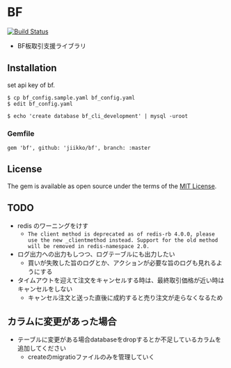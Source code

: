 # BF
[![Build Status](https://travis-ci.org/jiikko/bf.svg?branch=master)](https://travis-ci.org/jiikko/bf)

* BF板取引支援ライブラリ

## Installation
set api key of bf.
```
$ cp bf_config.sample.yaml bf_config.yaml
$ edit bf_config.yaml
```
```
$ echo 'create database bf_cli_development' | mysql -uroot
```

### Gemfile
```
gem 'bf', github: 'jiikko/bf', branch: :master
```

## License
The gem is available as open source under the terms of the [MIT License](https://opensource.org/licenses/MIT).

## TODO
* redis のワーニングをけす
  * `The client method is deprecated as of redis-rb 4.0.0, please use the new _clientmethod instead. Support for the old method will be removed in redis-namespace 2.0.`
* ログ出力への出力もしつつ、ログテーブルにも出力したい
  * 買いが失敗した旨のログとか、アクションが必要な旨のログも見れるようにする
* タイムアウトを迎えて注文をキャンセルする時は、最終取引価格が近い時はキャンセルをしない
  * キャンセル注文と送った直後に成約すると売り注文が走らなくなるため

## カラムに変更があった場合
* テーブルに変更がある場合databaseをdropするとか不足しているカラムを追加してください
  * createのmigratioファイルのみを管理していく

